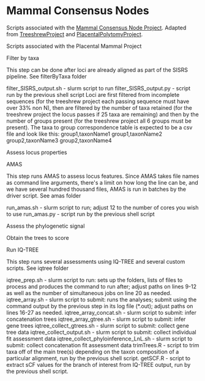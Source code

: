 # Mammal Consensus Nodes
Scripts associated with the [Mammal Consensus Node Project](https://github.com/zackbergeron/MammalConsensusNodes).
Adapted from [TreeshrewProject](https://github.com/AlexKnyshov/TreeshrewProject) and [PlacentalPolytomyProject](https://github.com/LMBiancani/PlacentalPolytomy).

Scripts associated with the Placental Mammal Project

Filter by taxa

This step can be done after loci are already aligned as part of the SISRS pipeline. See filterByTaxa folder

filter_SISRS_output.sh - slurm script to run
filter_SISRS_output.py - script run by the previous shell script Loci are first filtered from incomplete sequences (for the treeshrew project each passing sequence must have over 33% non N), then are filtered by the number of taxa retained (for the treeshrew project the locus passes if 25 taxa are remaining) and then by the number of groups present (for the treeshrew project all 6 groups must be present). The taxa to group correspondence table is expected to be a csv file and look like this:
group1,taxonName1
group1,taxonName2
group2,taxonName3
group2,taxonName4



Assess locus properties

AMAS

This step runs AMAS to assess locus features. Since AMAS takes file names as command line arguments, there's a limit on how long the line can be, and we have several hundred thousand files, AMAS is run in batches by the driver script. See amas folder

run_amas.sh - slurm script to run; adjust 12 to the number of cores you wish to use
run_amas.py - script run by the previous shell script



Assess the phylogenetic signal

Obtain the trees to score

Run IQ-TREE

This step runs several assessments using IQ-TREE and several custom scripts. See iqtree folder

iqtree_prep.sh - slurm script to run: sets up the folders, lists of files to process and produces the command to run after; adjust paths on lines 9-12 as well as the number of simultaneous jobs on line 20 as needed.
iqtree_array.sh - slurm script to submit: runs the analyses; submit using the command output by the previous step in its log file (*.out); adjust paths on lines 16-27 as needed.
iqtree_array_concat.sh - slurm script to submit: infer concatenation trees
iqtree_array_gtree.sh - slurm script to submit: infer gene trees
iqtree_collect_gtrees.sh - slurm script to submit: collect gene tree data
iqtree_collect_output.sh - slurm script to submit: collect individual fit assessment data
iqtree_collect_phyloinference_LnL.sh - slurm script to submit: collect concatenation fit assessment data
trimTrees.R - script to trim taxa off of the main tree(s) depending on the taxon composition of a particular alignment, run by the previous shell script.
getSCF.R - script to extract sCF values for the branch of interest from IQ-TREE output, run by the previous shell script.
